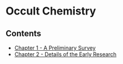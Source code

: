 # Occult Chemistry

## Contents

- [Chapter 1 - A Preliminary Survey](/chap/c1)
- [Chapter 2 - Details of the Early Research](/chap/c2)
